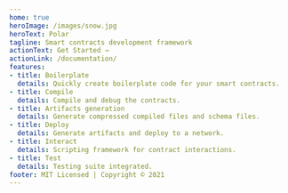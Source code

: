 ```yaml
---
home: true
heroImage: /images/snow.jpg
heroText: Polar
tagline: Smart contracts development framework
actionText: Get Started →
actionLink: /documentation/
features:
- title: Boilerplate
  details: Quickly create boilerplate code for your smart contracts.
- title: Compile
  details: Compile and debug the contracts.
- title: Artifacts generation
  details: Generate compressed compiled files and schema files.
- title: Deploy
  details: Generate artifacts and deploy to a network.
- title: Interact
  details: Scripting framework for contract interactions.
- title: Test
  details: Testing suite integrated.
footer: MIT Licensed | Copyright © 2021
---
```


